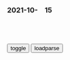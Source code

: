### 2021-10-　15

```note
```

<table id="tbc" style="white-space:pre-wrap">
</table>
<button onclick="toggleb()">toggle</button>
<button onclick="loadparse()">loadparse</button>
<br>
<!-- 🌸<br>🍅-　-🍑<hr>🍀 -->
<pre>
<textarea rows="30" cols="100" style="display: none" id="tar">

html - I want the text that is input in TextArea in same format - Stack Overflow
https://stackoverflow.com/questions/57291801/i-want-the-text-that-is-input-in-textarea-in-same-format

function handleValue()

2021/10/15下午8:26:46

麻雀悬停空中翅膀却纹丝不动，科学揭秘反重力麻雀_哔哩哔哩_bilibili
https://www.bilibili.com/video/BV1Gy4y1y7FQ

麻雀：你再骂！

2021/10/15下午2:39:18

最愚蠢的动物，长大后吃掉自己的脑子，变成植物被人吃掉，是什么
https://baijiahao.baidu.com/s?id=1664259338458653117&wfr=spider&for=pc

2021/10/15下午2:07:16

长大后会把自己脑子吃掉，曾被视为人类的原始祖先！
https://www.sohu.com/a/454680085_120767858

2021/10/15下午2:07:27

【想想带你学百科】海鞘：我已经放弃了思考 - 知乎
https://zhuanlan.zhihu.com/p/90251315

2021/10/15下午2:17:46

海鞘的逆行变态
https://www.douban.com/group/topic/168609921/

2021/10/15下午2:17:22

进化等于退化？吃掉自己“脑子”的奇葩动物：海鞘
https://www.sohu.com/a/481524351_121180223

2021/10/15下午2:14:29

海鞘如何从自由的“蝌蚪”，演化成一动不动的低等生物？
https://baijiahao.baidu.com/s?id=1668524590246942911&wfr=spider&for=pc

2021/10/15下午2:15:00

https://iknow-pic.cdn.bcebos.com/9213b07eca806538bda1348385dda144ac3482d3?x-bce-process=image/quality,q_80

https://exp-picture.cdn.bcebos.com/05e24be983aee8d7c648ec586b781431deb666f9.jpg

天上一天人间一年？宇航员在月球呆上一天，地球上过去了多久？|土星|霍金_网易订阅
https://www.163.com/dy/article/GLIAQDSJ0552JVR7.html

https://nimg.ws.126.net/?url=http%3A%2F%2Fdingyue.ws.126.net%2F2021%2F1005%2F02009d67j00r0hup2004hc000u000grm.jpg&thumbnail=650x2147483647&quality=80&type=jpg

https://nimg.ws.126.net/?url=http%3A%2F%2Fdingyue.ws.126.net%2F2021%2F1005%2F3a1eff08j00r0hup3002nc000u000h8m.jpg&thumbnail=650x2147483647&quality=80&type=jpg

2021/10/15上午11:37:07

xjp：mz不是用来做摆设的，而是要用来解决rm需要解决的问题的
https://xw.qq.com/amphtml/20211014A0B9QS00

2021/10/15上午10:23:51

印军俘虏“j放j士兵”？真相打脸印方！_腾讯新闻
https://new.qq.com/rain/a/20211013A03N7Y00

这种拙劣的意淫与炒作

令人反胃

另一部“印度神剧”《乔金德·辛格上尉》

主角是一名“神勇”的印军军官

这么多人都是他一个人刺死的……
https://inews.gtimg.com/newsapp_match/0/14060988421/0

但在真实的历史中

画面是这样的
https://inews.gtimg.com/newsapp_bt/0/12432908095/1000

2021/10/15上午10:13:59

什么？人类的祖先竟然是……
https://mbd.baidu.com/newspage/data/landingsuper?context=%7B%22nid%22%3A%22news_9775184594689104161%22%7D&n_type=0&p_from=1

s河子大学学徒
一本正经的胡说八道，鱼是你祖先，你咋不说虫子是你祖先呢，你找到了鱼到猴子的化石么？你找到猴子到人的化石了么？由猿猴到人现在还仍有争论，这一下子又多了个鱼祖先，真牛

y刚钢游戏家
各位科盲，推荐你们玩一个电脑游戏《孢子spore》，从单细胞一直进化到城市，最后到太空文明。基本所有陆地生物都得是从鱼进化过来的。因为最初的氨基酸只能在海洋中通过闪电合成

2021/10/15上午9:58:27

普j回应zgdl对台使用武力可能性：zg无需动武就能实现统一！
https://mbd.baidu.com/newspage/data/landingsuper?context=%7B%22nid%22%3A%22news_9592953049179608182%22%7D&n_type=0&p_from=1

普j说，照他理解的zg哲学，包括国gj建设和管理，都与使用武力无关。
　我没看到任何军事威胁。

2021/10/15上午10:04:57

</textarea>
</pre>
<!-- 🍀<br>🍑-　-🍅<hr>🌸 -->

```tip
```

<script src="https://cdn.jsdelivr.net/npm/jquery@3.5.1/dist/jquery.min.js"></script>

<link rel="stylesheet" href="https://cdn.jsdelivr.net/gh/fancyapps/fancybox@3.5.7/dist/jquery.fancybox.min.css" />
<script src="https://cdn.jsdelivr.net/gh/fancyapps/fancybox@3.5.7/dist/jquery.fancybox.min.js"></script>

<script type="text/javascript">

var __urlRegex = /(\b(https?|ftp|file):\/\/[-A-Z0-9+&@#\/%?=~_|!:,.;]*[-A-Z0-9+&@#\/%=~_|])/ig;
var __imgRegex = /\.(?:jpe?g|gif|png)$/i;

loadparse();

function parseURL($string){

    var exp = __urlRegex;
    return $string.replace(exp,function(match){
            __imgRegex.lastIndex=0;
            if(__imgRegex.test(match)){
                return '<a data-fancybox="gallery" href="' + match.replace("/p=700", "")
                 + '"><img src="' + match.replace("/p=700", "/p=160x200")+'" width="64"></a>';
            }
            else{
                return '<a href="' + match + '" target="_blank">' + match + '</a>';
            }
        }
    );
}

function loadparse() {
  tbc.innerHTML = parseURL(tar.value);
}

function toggleb() {
  var x = document.getElementById("tar");
  if (x.style.display === "none") {
    x.style.display = "";
  } else {
    x.style.display = "none";
  }
}

</script>
